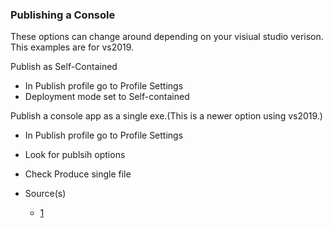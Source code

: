 ### Publishing a Console

These options can change around depending on your visiual studio verison. This examples are for vs2019.

Publish as Self-Contained
- In Publish profile go to Profile Settings
- Deployment mode set to Self-contained

Publish a console app as a single exe.(This is a newer option using vs2019.)
- In Publish profile go to Profile Settings
- Look for publsih options
- Check Produce single file

- Source(s)
  - [1](https://stackoverflow.com/questions/49967697/make-net-core-console-app-a-single-exe)
